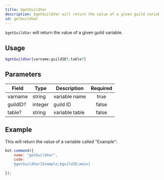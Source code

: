 ```yaml
---
title: $getGuildVar
description: $getGuildVar will return the value of a given guild variable.
id: getGuildVar
---
```


`$getGuildVar` will return the value of a given guild variable.

## Usage

```php
$getGuildVar[varname;guildID?;table?]
```

## Parameters

| Field     | Type     | Description                                                        | Required |
|-----------|----------|--------------------------------------------------------------------|:--------:|
| varname    | string   | variable name                                                         |   true   |
| guildID?    | integer   | guild ID                                                         |   false   |
| table?    | string   | variable table                                                         |   false   |

## Example

This will return the value of a variable called "Example":

```javascript
bot.command({
    name: "getGuildVar",
    code: `
    $getGuildVar[Example;$guildID;main]
    `
});
```